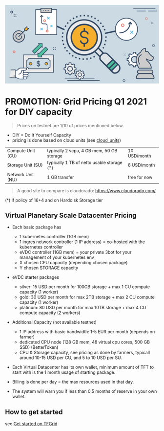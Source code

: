 ![](img/tfgrid_pricing.png)

# PROMOTION: Grid Pricing Q1 2021 for DIY capacity

> Prices on testnet are 1/10 of prices mentioned below. 

- DIY = Do It Yourself Capacity
- pricing is done based on cloud units (see [cloud_units](threefold:cloud_units))

|                   |                                            |              |
| ----------------- | ------------------------------------------ | ------------ |
| Compute Unit (CU) | typically 2 vcpu, 4 GB mem, 50 GB storage  | 10 USD/month |
| Storage Unit (SU) | typically 1 TB of netto usable storage (*) | 8 USD/month  |
| Network Unit (NU) | 1 GB transfer                              | free for now |

> A good site to compare is cloudorado: https://www.cloudorado.com/

(*) if policy of 16+4 and on Harddisk Storage tier

## Virtual Planetary Scale Datacenter Pricing 

- Each basic package has
  - 1 kubernetes controller (1GB mem) 
  - 1 ingres network controller (1 IP address) = co-hosted with the kubernetes controller
  - eVDC controller (1GB mem) = your private 3bot for your management of your kubernetes env
  - X chosen CPU capacity (depending chosen package)
  - Y chosen STORAGE capacity

- eVDC starter packages
  - silver: 15 USD per month for 100GB storage + max 1 CU compute capacity (1 worker)
  - gold: 30 USD per month for max 2TB storage + max 2 CU compute capacity (1 worker)
  - platinum: 80 USD per month for max 10TB storage + max 4 CU compute capacity (2 workers)
  

- Additional Capacity (not available testnet)
  - 1 IP address with basic bandwidth: 1-5 EUR per month (depends on farmer)
  - dedicated CPU node (128 GB mem, 48 virtual cpu cores, 500 GB SSD) (BetterToken)
  - CPU & Storage capacity, see pricing as done by farmers, typicall around 10-15 USD per CU, and 5 to 10 USD per SU.


- Each Virtual Datacenter has its own wallet, minimum amount of TFT to start with is the 1 month usage of starting package.
- Billing is done per day = the max resources used in that day.
- The system will warn you if less than 0.5 months of reserve in your own wallet.

## How to get started

see [Get started on TFGrid](threefold:use_tfgrid)